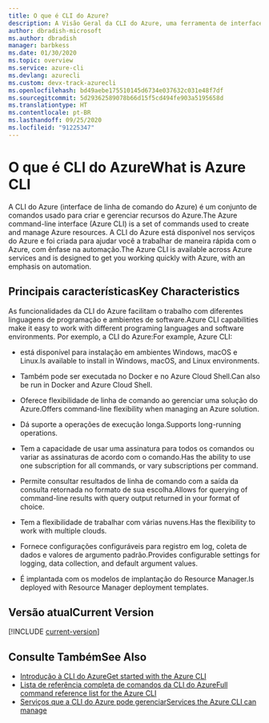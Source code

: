 ```yaml
---
title: O que é CLI do Azure?
description: A Visão Geral da CLI do Azure, uma ferramenta de interface de linha de comando projetada para criar e gerenciar recursos do Azure, agora está disponível em ambientes Windows, macOS e Linux.
author: dbradish-microsoft
ms.author: dbradish
manager: barbkess
ms.date: 01/30/2020
ms.topic: overview
ms.service: azure-cli
ms.devlang: azurecli
ms.custom: devx-track-azurecli
ms.openlocfilehash: bd49aebe175510145d6734e037632c031e48f7df
ms.sourcegitcommit: 5d29362589078b66d15f5cd494fe903a5195658d
ms.translationtype: HT
ms.contentlocale: pt-BR
ms.lasthandoff: 09/25/2020
ms.locfileid: "91225347"
---
```

# <a name="what-is-azure-cli"></a><span data-ttu-id="d9ac6-103">O que é CLI do Azure</span><span class="sxs-lookup"><span data-stu-id="d9ac6-103">What is Azure CLI</span></span>

<span data-ttu-id="d9ac6-104">A CLI do Azure (interface de linha de comando do Azure) é um conjunto de comandos usado para criar e gerenciar recursos do Azure.</span><span class="sxs-lookup"><span data-stu-id="d9ac6-104">The Azure command-line interface (Azure CLI) is a set of commands used to create and manage Azure resources.</span></span>  <span data-ttu-id="d9ac6-105">A CLI do Azure está disponível nos serviços do Azure e foi criada para ajudar você a trabalhar de maneira rápida com o Azure, com ênfase na automação.</span><span class="sxs-lookup"><span data-stu-id="d9ac6-105">The Azure CLI is available across Azure services and is designed to get you working quickly with Azure, with an emphasis on automation.</span></span>

## <a name="key-characteristics"></a><span data-ttu-id="d9ac6-106">Principais características</span><span class="sxs-lookup"><span data-stu-id="d9ac6-106">Key Characteristics</span></span>

<span data-ttu-id="d9ac6-107">As funcionalidades da CLI do Azure facilitam o trabalho com diferentes linguagens de programação e ambientes de software.</span><span class="sxs-lookup"><span data-stu-id="d9ac6-107">Azure CLI capabilities make it easy to work with different programing languages and software environments.</span></span>  <span data-ttu-id="d9ac6-108">Por exemplo, a CLI do Azure:</span><span class="sxs-lookup"><span data-stu-id="d9ac6-108">For example, Azure CLI:</span></span>

- <span data-ttu-id="d9ac6-109">está disponível para instalação em ambientes Windows, macOS e Linux.</span><span class="sxs-lookup"><span data-stu-id="d9ac6-109">Is available to install in Windows, macOS, and Linux environments.</span></span>

- <span data-ttu-id="d9ac6-110">Também pode ser executada no Docker e no Azure Cloud Shell.</span><span class="sxs-lookup"><span data-stu-id="d9ac6-110">Can also be run in Docker and Azure Cloud Shell.</span></span>
- <span data-ttu-id="d9ac6-111">Oferece flexibilidade de linha de comando ao gerenciar uma solução do Azure.</span><span class="sxs-lookup"><span data-stu-id="d9ac6-111">Offers command-line flexibility when managing an Azure solution.</span></span>
- <span data-ttu-id="d9ac6-112">Dá suporte a operações de execução longa.</span><span class="sxs-lookup"><span data-stu-id="d9ac6-112">Supports long-running operations.</span></span>
- <span data-ttu-id="d9ac6-113">Tem a capacidade de usar uma assinatura para todos os comandos ou variar as assinaturas de acordo com o comando.</span><span class="sxs-lookup"><span data-stu-id="d9ac6-113">Has the ability to use one subscription for all commands, or vary subscriptions per command.</span></span>
- <span data-ttu-id="d9ac6-114">Permite consultar resultados de linha de comando com a saída da consulta retornada no formato de sua escolha.</span><span class="sxs-lookup"><span data-stu-id="d9ac6-114">Allows for querying of command-line results with query output returned in your format of choice.</span></span>
- <span data-ttu-id="d9ac6-115">Tem a flexibilidade de trabalhar com várias nuvens.</span><span class="sxs-lookup"><span data-stu-id="d9ac6-115">Has the flexibility to work with multiple clouds.</span></span>
- <span data-ttu-id="d9ac6-116">Fornece configurações configuráveis para registro em log, coleta de dados e valores de argumento padrão.</span><span class="sxs-lookup"><span data-stu-id="d9ac6-116">Provides configurable settings for logging, data collection, and default argument values.</span></span>
- <span data-ttu-id="d9ac6-117">É implantada com os modelos de implantação do Resource Manager.</span><span class="sxs-lookup"><span data-stu-id="d9ac6-117">Is deployed with Resource Manager deployment templates.</span></span>

## <a name="current-version"></a><span data-ttu-id="d9ac6-118">Versão atual</span><span class="sxs-lookup"><span data-stu-id="d9ac6-118">Current Version</span></span>

[!INCLUDE [current-version](includes/current-version.md)]

## <a name="see-also"></a><span data-ttu-id="d9ac6-119">Consulte Também</span><span class="sxs-lookup"><span data-stu-id="d9ac6-119">See Also</span></span>

- [<span data-ttu-id="d9ac6-120">Introdução à CLI do Azure</span><span class="sxs-lookup"><span data-stu-id="d9ac6-120">Get started with the Azure CLI</span></span>](get-started-with-azure-cli.md)
- [<span data-ttu-id="d9ac6-121">Lista de referência completa de comandos da CLI do Azure</span><span class="sxs-lookup"><span data-stu-id="d9ac6-121">Full command reference list for the Azure CLI</span></span>](/cli/azure/reference-index)
- [<span data-ttu-id="d9ac6-122">Serviços que a CLI do Azure pode gerenciar</span><span class="sxs-lookup"><span data-stu-id="d9ac6-122">Services the Azure CLI can manage</span></span>](azure-services-the-azure-cli-can-manage.md)